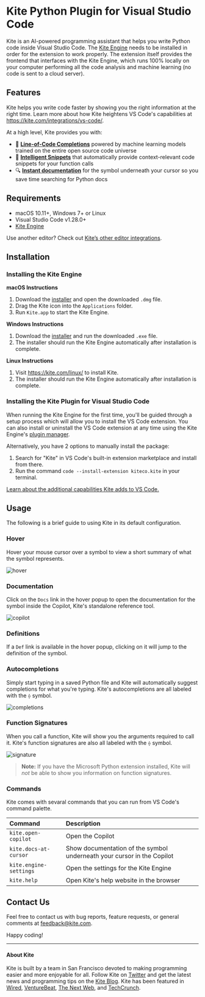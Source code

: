 # Kite Python Plugin for Visual Studio Code

Kite is an AI-powered programming assistant that helps you write Python code inside Visual Studio Code. The
[Kite Engine](https://kite.com/) needs to be installed in order for the extension to work properly. The extension itself
provides the frontend that interfaces with the Kite Engine, which runs 100% locally on your computer performing all the code analysis and machine learning (no code is sent to a cloud server).


## Features

Kite helps you write code faster by showing you the right information at the right time. Learn more about how Kite heightens VS Code's capabilities at https://kite.com/integrations/vs-code/.

At a high level, Kite provides you with:
* 🧠 __[Line-of-Code Completions](https://kite.com/blog/product/launching-line-of-code-completions-going-cloudless-and-17-million-in-funding/)__ powered by machine learning models trained on the entire open source code universe
* 📝 __[Intelligent Snippets](https://kite.com/blog/product/announcing-intelligent-snippets-for-python/)__ that automatically provide context-relevant code snippets for your function calls
* 🔍 __[Instant documentation](https://kite.com/copilot/)__ for the symbol underneath your cursor so you save time searching for Python docs


## Requirements

* macOS 10.11+, Windows 7+ or Linux
* Visual Studio Code v1.28.0+
* [Kite Engine](https://kite.com/)

Use another editor? Check out [Kite’s other editor integrations](https://kite.com/integrations/).


## Installation

### Installing the Kite Engine

__macOS Instructions__
1. Download the [installer](https://kite.com/download/) and open the downloaded `.dmg` file.
2. Drag the Kite icon into the `Applications` folder.
3. Run `Kite.app` to start the Kite Engine.

__Windows Instructions__
1. Download the [installer](https://kite.com/download/) and run the downloaded `.exe` file.
2. The installer should run the Kite Engine automatically after installation is complete.

__Linux Instructions__
1. Visit https://kite.com/linux/ to install Kite.
2. The installer should run the Kite Engine automatically after installation is complete.


### Installing the Kite Plugin for Visual Studio Code

When running the Kite Engine for the first time, you'll be guided through a setup process which will allow you to install
the VS Code extension. You can also install or uninstall the VS Code extension at any time using the Kite Engine's [plugin
manager](https://help.kite.com/article/62-managing-editor-plugins).

Alternatively, you have 2 options to manually install the package:
1. Search for "Kite" in VS Code's built-in extension marketplace and install from there.
2. Run the command `code --install-extension kiteco.kite` in your terminal.

[Learn about the additional capabilities Kite adds to VS Code.](https://www.kite.com/integrations/vs-code/)


## Usage

The following is a brief guide to using Kite in its default configuration.

### Hover

Hover your mouse cursor over a symbol to view a short summary of what the symbol represents.

![hover](https://s3.amazonaws.com/helpscout.net/docs/assets/589ced522c7d3a784630c348/images/5c3eb72c2c7d3a3194501270/file-LaHSHhYTkH.png)

### Documentation

Click on the `Docs` link in the hover popup to open the documentation for the symbol inside the Copilot, Kite's standalone
reference tool.

![copilot](https://github.com/kiteco/atom-plugin/blob/master/docs/images/copilot.png?raw=true)

### Definitions

If a `Def` link is available in the hover popup, clicking on it will jump to the definition of the symbol.

### Autocompletions

Simply start typing in a saved Python file and Kite will automatically suggest completions for what you're typing. Kite's
autocompletions are all labeled with the `⟠` symbol.

![completions](https://s3.amazonaws.com/helpscout.net/docs/assets/589ced522c7d3a784630c348/images/5c3eb54f04286304a71e4292/file-jJZznGIq2t.png)

### Function Signatures

When you call a function, Kite will show you the arguments required to call it. Kite's function signatures are also all
labeled with the `⟠` symbol.

![signature](https://s3.amazonaws.com/helpscout.net/docs/assets/589ced522c7d3a784630c348/images/5c3eb6ad2c7d3a319450126e/file-j1bl9zETcx.png)

> __Note:__ If you have the Microsoft Python extension installed, Kite will _not_ be able to show you information on
> function signatures.

### Commands

Kite comes with sevaral commands that you can run from VS Code's command palette.

|Command|Description|
|:---|:---|
|`kite.open-copilot`|Open the Copilot|
|`kite.docs-at-cursor`|Show documentation of the symbol underneath your cursor in the Copilot|
|`kite.engine-settings`|Open the settings for the Kite Engine|
|`kite.help`|Open Kite's help website in the browser|


## Contact Us

Feel free to contact us with bug reports, feature requests, or general comments at feedback@kite.com.

Happy coding!


---

#### About Kite

Kite is built by a team in San Francisco devoted to making programming easier and more enjoyable for all. Follow Kite on
[Twitter](https://twitter.com/kitehq) and get the latest news and programming tips on the
[Kite Blog](https://kite.com/blog/).
Kite has been featured in [Wired](https://www.wired.com/2016/04/kites-coding-asssitant-spots-errors-finds-better-open-source/), 
[VentureBeat](https://venturebeat.com/2019/01/28/kite-raises-17-million-for-its-ai-powered-developer-environment/), 
[The Next Web](https://thenextweb.com/dd/2016/04/14/kite-plugin/), and 
[TechCrunch](https://techcrunch.com/2019/01/28/kite-raises-17m-for-its-ai-driven-code-completion-tool/). 
